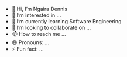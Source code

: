 - 👋 Hi, I’m Ngaira Dennis
- 👀 I’m interested in ...
- 🌱 I’m currently learning Software Engineering
- 💞️ I’m looking to collaborate on ...
- 📫 How to reach me ...
- 😄 Pronouns: ...
- ⚡ Fun fact: ...

<!---
NgairaD/NgairaD is a ✨ special ✨ repository because its `README.md` (this file) appears on your GitHub profile.
You can click the Preview link to take a look at your changes.
--->

